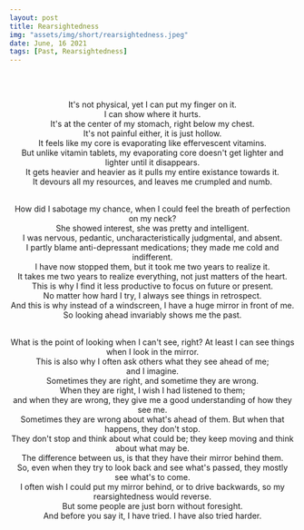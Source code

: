 ```yaml
---
layout: post
title: Rearsightedness
img: "assets/img/short/rearsightedness.jpeg"
date: June, 16 2021
tags: [Past, Rearsightedness]
---
```

  
<br><br>
<div align="center">

It's not physical, yet I can put my finger on it. <br>
I can show where it hurts. <br>
It's at the center of my stomach, right below my chest. <br>
It's not painful either, it is just hollow. <br>
It feels like my core is evaporating like effervescent vitamins. <br>
But unlike vitamin tablets, my evaporating core doesn't get lighter and lighter until it disappears. <br>
It gets heavier and heavier as it pulls my entire existance towards it. <br>
It devours all my resources, and leaves me crumpled and numb. <br><br>
  
How did I sabotage my chance, when I could feel the breath of perfection on my neck? <br>
She showed interest, she was pretty and intelligent. <br>
I was nervous, pedantic, uncharacteristically judgmental, and absent. <br>
I partly blame anti-depressant medications; they made me cold and indifferent. <br>
I have now stopped them, but it took me two years to realize it.<br>
It takes me two years to realize everything, not just matters of the heart. <br>
This is why I find it less productive to focus on future or present. <br>
No matter how hard I try, I always see things in retrospect. <br>
And this is why instead of a windscreen, I have a huge mirror in front of me. <br> 
So looking ahead invariably shows me the past. <br><br>
  
What is the point of looking when I can't see, right? At least I can see things when I look in the mirror. <br>
This is also why I often ask others what they see ahead of me; <br> and I imagine. <br>
Sometimes they are right, and sometime they are wrong. <br>
When they are right, I wish I had listened to them; <br>
and when they are wrong, they give me a good understanding of how they see me. <br>
Sometimes they are wrong about what's ahead of them. But when that happens, they don't stop. <br>
They don't stop and think about what could be; they keep moving and think about what may be. <br>
The difference between us, is that they have their mirror behind them. <br>
So, even when they try to look back and see what's passed, they mostly see what's to come. <br> 
I often wish I could put my mirror behind, or to drive backwards, so my rearsightedness would reverse. <br>
But some people are just born without foresight. <br>
And before you say it, I have tried. I have also tried harder. <br>
  

  

</div>
<br><br>
<br><br>
<br><br>
<br><br>
<br><br>
<br><br>
